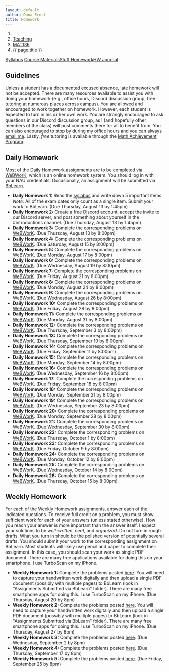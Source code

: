 ```yaml
---
layout: default
author: Dana Ernst
title: Homework
---
```


<ol class="breadcrumb">
  <li><a href="/"><i class="fa fa-home"></i></a></li>
  <li><a href="/teaching/">Teaching</a></li>
  <li><a href="/teaching/mat136f20">MAT136</a></li>
  <li class="active">{{ page.title }}</li>
</ol>

<div class="row">
<div class="col-xs-12">
<div class="btn-group btn-group-justified">
<a class="btn btn-default btn-success" href="{{site.baseurl}}/teaching/mat136f20/syllabus/">Syllabus</a>
<a class="btn btn-default btn-primary" href="{{site.baseurl}}/teaching/mat136f20/materials/">
<span class="hidden-xs">Course Materials</span><span class="visible-xs">Stuff</span>
</a>
<a class="btn btn-default btn-warning" href="{{site.baseurl}}/teaching/mat136f20/homework/">
<span class="hidden-xs">Homework</span><span class="visible-xs">HW</span>
</a>
<a class="btn btn-default btn-info" href="{{site.baseurl}}/teaching/mat136f20/journal/">Journal</a>
</div>
</div>
</div>

## Guidelines ##
Unless a student has a documented excused absence, late homework will not be accepted.  There are many resources available to assist you with doing your homework (e.g., office hours, Discord discussion group, free tutoring at numerous places across campus). You are allowed and encouraged to work together on homework.  However, each student is expected to turn in his or her own work. You are strongly encouraged to ask questions in our Discord discussion group, as I (and hopefully other members of the class) will post comments there for all to benefit from.  You can also encouraged to stop by during my office hours and you can always [email me](mailto:dana.ernst@nau.edu).  Lastly, *free* tutoring is available through the [Math Achievement Program](https://in.nau.edu/academic-success-centers/math-achievement-program/).

## Daily Homework ##
Most of the Daily Homework assignments are to be completed via [WeBWorK](https://webwork.math.nau.edu/), which is an online homework system. You should log in with your NAU credentials. Occasionally, an assignment will be submitted via [BbLearn](http://bblearn.nau.edu).

- **Daily Homework 1:** Read the [syllabus]({{site.baseurl}}/teaching/mat136f20/syllabus/) and write down 5 important items.  *Note:*  All of the exam dates only count as a single item. Submit your work to BbLearn. (Due Thursday, August 13 by 1:45pm)
- **Daily Homework 2:** Create a free [Discord](http://discord.com) account, accept the invite to our Discord server, and post something about yourself in the #introductions channel. (Due Thursday, August 13 by 1:45pm)
- **Daily Homework 3:** Complete the corresponding problems on [WeBWorK](https://webwork.math.nau.edu/webwork2/DErnst_136/). (Due Thursday, August 13  by 8:00pm)
- **Daily Homework 4:** Complete the corresponding problems on [WeBWorK](https://webwork.math.nau.edu/webwork2/DErnst_136/). (Due Saturday, August 15 by 8:00pm)
- **Daily Homework 5:** Complete the corresponding problems on [WeBWorK](https://webwork.math.nau.edu/webwork2/DErnst_136/). (Due Monday, August 17 by 8:00pm)
- **Daily Homework 6:** Complete the corresponding problems on [WeBWorK](https://webwork.math.nau.edu/webwork2/DErnst_136/). (Due Wednesday, August 19 by 8:00pm)
- **Daily Homework 7:** Complete the corresponding problems on [WeBWorK](https://webwork.math.nau.edu/webwork2/DErnst_136/). (Due Friday, August 21 by 8:00pm)
- **Daily Homework 8:** Complete the corresponding problems on [WeBWorK](https://webwork.math.nau.edu/webwork2/DErnst_136/). (Due Monday, August 24 by 8:00pm)
- **Daily Homework 9:** Complete the corresponding problems on [WeBWorK](https://webwork.math.nau.edu/webwork2/DErnst_136/). (Due Wednesday, August 26 by 8:00pm)
- **Daily Homework 10:** Complete the corresponding problems on [WeBWorK](https://webwork.math.nau.edu/webwork2/DErnst_136/). (Due Friday, August 28 by 8:00pm)
- **Daily Homework 11:** Complete the corresponding problems on [WeBWorK](https://webwork.math.nau.edu/webwork2/DErnst_136/). (Due Monday, August 31 by 8:00pm)
- **Daily Homework 12:** Complete the corresponding problems on [WeBWorK](https://webwork.math.nau.edu/webwork2/DErnst_136/). (Due Thursday, September 3 by 8:00pm)
- **Daily Homework 13:** Complete the corresponding problems on [WeBWorK](https://webwork.math.nau.edu/webwork2/DErnst_136/). (Due Thursday, September 10 by 8:00pm)
- **Daily Homework 14:** Complete the corresponding problems on [WeBWorK](https://webwork.math.nau.edu/webwork2/DErnst_136/). (Due Friday, September 11 by 8:00pm)
- **Daily Homework 15:** Complete the corresponding problems on [WeBWorK](https://webwork.math.nau.edu/webwork2/DErnst_136/). (Due Monday, September 14 by 8:00pm)
- **Daily Homework 16:** Complete the corresponding problems on [WeBWorK](https://webwork.math.nau.edu/webwork2/DErnst_136/). (Due Wednesday, September 16 by 8:00pm)
- **Daily Homework 17:** Complete the corresponding problems on [WeBWorK](https://webwork.math.nau.edu/webwork2/DErnst_136/). (Due Friday, September 18 by 8:00pm)
- **Daily Homework 18:** Complete the corresponding problems on [WeBWorK](https://webwork.math.nau.edu/webwork2/DErnst_136/). (Due Monday, September 21 by 8:00pm)
- **Daily Homework 19:** Complete the corresponding problems on [WeBWorK](https://webwork.math.nau.edu/webwork2/DErnst_136/). (Due Wednesday, September 23 by 8:00pm)
- **Daily Homework 20:** Complete the corresponding problems on [WeBWorK](https://webwork.math.nau.edu/webwork2/DErnst_136/). (Due Monday, September 28 by 8:00pm)
- **Daily Homework 21:** Complete the corresponding problems on [WeBWorK](https://webwork.math.nau.edu/webwork2/DErnst_136/). (Due Wednesday, September 30 by 8:00pm)
- **Daily Homework 22:** Complete the corresponding problems on [WeBWorK](https://webwork.math.nau.edu/webwork2/DErnst_136/). (Due Thursday, October 1 by 8:00pm)
- **Daily Homework 23:** Complete the corresponding problems on [WeBWorK](https://webwork.math.nau.edu/webwork2/DErnst_136/). (Due Friday, October 9 by 8:00pm)
- **Daily Homework 24:** Complete the corresponding problems on [WeBWorK](https://webwork.math.nau.edu/webwork2/DErnst_136/). (Due Monday, October 12 by 8:00pm)
- **Daily Homework 25:** Complete the corresponding problems on [WeBWorK](https://webwork.math.nau.edu/webwork2/DErnst_136/). (Due Wednesday, October 14 by 8:00pm)
- **Daily Homework 26:** Complete the corresponding problems on [WeBWorK](https://webwork.math.nau.edu/webwork2/DErnst_136/). (Due Thursday, October 15 by 8:00pm)


<!-- https://www.youtube.com/watch?v=w3GV9pumczQ&list=PLi01XoE8jYogpKUjykd53HjG8a8ruDmW1&index=2&t=0s
https://www.youtube.com/watch?v=O_cwTAfjgAQ&list=PLi01XoE8jYogpKUjykd53HjG8a8ruDmW1&index=2-->

## Weekly Homework ##
For each of the Weekly Homework assignments, answer each of the indicated questions. To receive full credit on a problem, you must show sufficient work for each of your answers (unless stated otherwise).  How you reach your answer is more important than the answer itself. I expect your solutions to be *well-written*, *neat*, and *organized*.  Do not turn in rough drafts.  What you turn in should be the polished version of potentially several drafts. You should submit your work to the corresponding assignment on BbLearn. Most students will likely use pencil and paper to complete their assignment. In this case, you should scan your work as single PDF document. There are many free applications available for doing this on your smartphone. I use TurboScan on my iPhone.

- **Weekly Homework 1:** Complete the problems posted [here]({{site.baseurl}}/teaching/mat136f20/136Weekly1.pdf). You will need to capture your handwritten work digitally and then upload a single PDF document (possibly with multiple pages) to BbLearn (look in "Assignments Submitted via BbLearn" folder). There are many free smartphone apps for doing this. I use TurboScan on my iPhone. (Due Thursday, August 20 by 8pm)
- **Weekly Homework 2:** Complete the problems posted [here]({{site.baseurl}}/teaching/mat136f20/136Weekly2.pdf). You will need to capture your handwritten work digitally and then upload a single PDF document (possibly with multiple pages) to BbLearn (look in "Assignments Submitted via BbLearn" folder). There are many free smartphone apps for doing this. I use TurboScan on my iPhone. (Due Thursday, August 27 by 8pm)
- **Weekly Homework 3:** Complete the problems posted [here]({{site.baseurl}}/teaching/mat136f20/136Weekly3.pdf). (Due Wednesday, September 2 by 8pm)
- **Weekly Homework 4:** Complete the problems posted [here]({{site.baseurl}}/teaching/mat136f20/136Weekly4.pdf). (Due Thursday, September 17 by 8pm)
- **Weekly Homework 5:** Complete the problems posted [here]({{site.baseurl}}/teaching/mat136f20/136Weekly5.pdf). (Due Friday, September 25 by 8pm)
